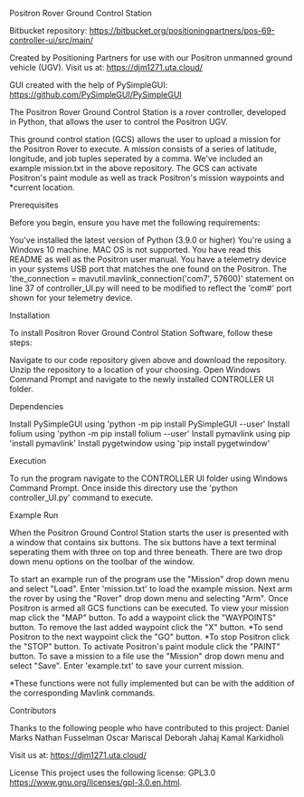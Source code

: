 Positron Rover Ground Control Station

Bitbucket repository: https://bitbucket.org/positioningpartners/pos-69-controller-ui/src/main/

Created by Positioning Partners for use with our Positron unmanned ground vehicle (UGV).
Visit us at: https://djm1271.uta.cloud/

GUI created with the help of PySimpleGUI: https://github.com/PySimpleGUI/PySimpleGUI

The Positron Rover Ground Control Station is a rover controller, developed in Python, that allows 
the user to control the Positron UGV.

This ground control station (GCS) allows the user to upload a mission for the Positron Rover to execute. A
mission consists of a series of latitude, longitude, and job tuples seperated by a comma. We've included an 
example mission.txt in the above repository. The GCS can activate Positron's paint module as well as track 
Positron's mission waypoints and *current location.

Prerequisites

Before you begin, ensure you have met the following requirements:

You've installed the latest version of Python (3.9.0 or higher)
You're using a Windows 10 machine. MAC OS is not supported.
You have read this README as well as the Positron user manual.
You have a telemetry device in your systems USB port that matches the one found on the Positron.
The 'the_connection = mavutil.mavlink_connection('com7', 57600)' statement on line 37 of controller_UI.py
will need to be modified to reflect the 'com#' port shown for your telemetry device.

Installation

To install Positron Rover Ground Control Station Software, follow these steps:

Navigate to our code repository given above and download the repository. Unzip the repository to a location
of your choosing. Open Windows Command Prompt and navigate to the newly installed CONTROLLER UI folder.

Dependencies

Install PySimpleGUI using 'python -m pip install PySimpleGUI --user'
Install folium using 'python -m pip install folium --user'
Install pymavlink using pip 'install pymavlink'
Install pygetwindow using 'pip install pygetwindow'

Execution

To run the program navigate to the CONTROLLER UI folder using Windows Command Prompt. Once inside this
directory use the 'python controller_UI.py' command to execute.

Example Run

When the Positron Ground Control Station starts the user is presented with a window that contains
six buttons. The six buttons have a text terminal seperating them with three on top and three beneath. 
There are two drop down menu options on the toolbar of the window.

To start an example run of the program use the "Mission" drop down menu and select "Load". Enter 'mission.txt'
to load the example mission. Next arm the rover by using the "Rover" drop down menu and selecting "Arm". 
Once Positron is armed all GCS functions can be executed. To view your mission map click the "MAP" button. 
To add a waypoint click the "WAYPOINTS" button. To remove the last added waypoint click the "X" button. 
*To send Positron to the next waypoint click the "GO" button. *To stop Positron click the "STOP" button. 
To activate Positron's paint module click the "PAINT" button. To save a mission to a file use the "Mission" drop 
down menu and select "Save". Enter 'example.txt' to save your current mission.

*These functions were not fully implemented but can be with the addition of the corresponding Mavlink commands.

Contributors

Thanks to the following people who have contributed to this project:
Daniel Marks 
Nathan Fusselman 
Oscar Mariscal 
Deborah Jahaj 
Kamal Karkidholi 

Visit us at: https://djm1271.uta.cloud/

License
This project uses the following license: GPL3.0 https://www.gnu.org/licenses/gpl-3.0.en.html.
